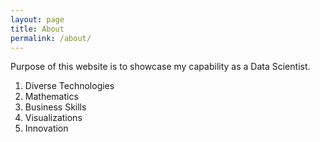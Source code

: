 ```yaml
---
layout: page
title: About
permalink: /about/
---
```


Purpose of this website is to showcase my capability as a Data Scientist. 

1. Diverse Technologies
2. Mathematics
3. Business Skills
4. Visualizations
5. Innovation

<!-- You can find the source code for the Jekyll new theme at:
{% include icon-github.html username="jglovier" %} /
[jekyll-new](https://github.com/jglovier/jekyll-new)

You can find the source code for Jekyll at
{% include icon-github.html username="jekyll" %} /
[jekyll](https://github.com/jekyll/jekyll)
 -->
